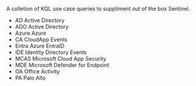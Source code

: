 A colletion of KQL use case queries to suppliment out of the box Sentinel.

* AD      Active Directory <br/>
* ADO     Active Directory <br/>
* Azure   Azure <br/>
* CA      CloudApp Events <br/>
* Entra   Azure EntraID <br/>
* IDE     Identity Directory Events <br/>
* MCAS    Microsoft Cloud App Security <br/>
* MDE     Microsoft Defender for Endpoint <br/>
* OA      Office Activity <br/>
* PA      Palo Alto <br/>
